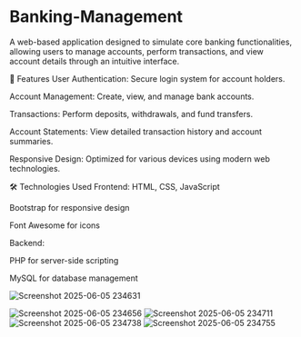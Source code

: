 # Banking-Management
A web-based application designed to simulate core banking functionalities, allowing users to manage accounts, perform transactions, and view account details through an intuitive interface.

🚀 Features User Authentication: Secure login system for account holders.

Account Management: Create, view, and manage bank accounts.

Transactions: Perform deposits, withdrawals, and fund transfers.

Account Statements: View detailed transaction history and account summaries.

Responsive Design: Optimized for various devices using modern web technologies.

🛠️ Technologies Used Frontend:
HTML, CSS, JavaScript

Bootstrap for responsive design

Font Awesome for icons

Backend:

PHP for server-side scripting

MySQL for database management

![Screenshot 2025-06-05 234631](https://github.com/user-attachments/assets/85bcf26f-a27c-42b7-95f9-8091a07c4bff)

![Screenshot 2025-06-05 234656](https://github.com/user-attachments/assets/a85e6c93-0538-4315-ab9b-4e84c1356d6a)
![Screenshot 2025-06-05 234711](https://github.com/user-attachments/assets/ac5c7dac-fc76-4aaa-8e7f-eb283bcb3686)
![Screenshot 2025-06-05 234738](https://github.com/user-attachments/assets/e196d62b-ae92-44c0-8183-5259aada6267)
![Screenshot 2025-06-05 234755](https://github.com/user-attachments/assets/41dffdfa-db76-46f9-a234-99ec7f1364e6)

